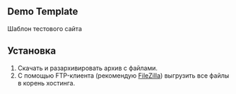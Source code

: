 ## Demo Template
Шаблон тестового сайта

## Установка 

1. Скачать и разархивировать архив с файлами.
2. С помощью FTP-клиента (рекомендую [FileZilla](https://www.google.com)) выгрузить все файлы в корень хостинга. 
